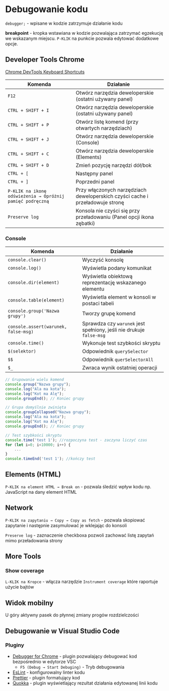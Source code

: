 # Debugowanie kodu

`debugger;` - wpisane w kodzie zatrzymuje działanie kodu

**breakpoint** - kropka wstawiana w kodzie pozwalająca zatrzymać egzekucję we wskazanym miejscu. `P-KLIK` na punkcie pozwala edytować dodatkowe opcje.

## Developer Tools Chrome

[Chrome DevTools Keyboard Shortcuts](https://developers.google.com/web/tools/chrome-devtools/shortcuts)

| Komenda                                                   | Działanie                                                                     |
| --------------------------------------------------------- | ----------------------------------------------------------------------------- |
| `F12`                                                     | Otwórz narzędzia deweloperskie (ostatni używany panel)                        |
| `CTRL + SHIFT + I`                                        | Otwórz narzędzia deweloperskie (ostatni używany panel)                        |
| `CTRL + SHIFT + P`                                        | Otwórz listę komend (przy otwartych narzędziach)                              |
| `CTRL + SHIFT + J`                                        | Otwórz narzędzia deweloperskie (Console)                                      |
| `CTRL + SHIFT + C`                                        | Otwórz narzędzia deweloperskie (Elements)                                     |
| `CTRL + SHIFT + D`                                        | Zmień pozycję narzędzi dół/bok                                                |
| `CTRL + [`                                                | Następny panel                                                                |
| `CTRL + ]`                                                | Poprzedni panel                                                               |
| `P-KLIK na ikonę odświeżenia → Opróżnij pamięć podręczną` | Przy włączonych narzędziach deweloperskich czyści cache i przeładowuje stronę |
| `Preserve log`                                            | Konsola nie czyści się przy przeładowaniu (Panel opcji ikona zębatki)         |

### Console

| Komenda                              | Działanie                                                            |
| ------------------------------------ | -------------------------------------------------------------------- |
| `console.clear()`                    | Wyczyść konsolę                                                      |
| `console.log()`                      | Wyświetla podany komunikat                                           |
| `console.dir(element)`               | Wyświetla obiektową reprezentację wskazanego elementu                |
| `console.table(element)`             | Wyświetla element w konsoli w postaci tabeli                         |
| `console.group('Nazwa grupy')`       | Tworzy grupę komend                                                  |
| `console.assert(warunek, false-msg)` | Sprawdza czy `warunek` jest spełniony, jeśli nie drukuje `false-msg` |
| `console.time()`                     | Wykonuje test szybkości skryptu                                      |
| `$(selektor)`                        | Odpowiednik `querySelector`                                          |
| `$$`                                 | Odpowiednik `querSelectorAll`                                        |
| `$_`                                 | Zwraca wynik ostatniej operacji                                      |

```javascript
// Grupowanie wielu komend
console.group("Nazwa grupy");
console.log("Ala ma kota");
console.log("Kot ma Alę");
console.groupEnd(); // Koniec grupy

// Grupa domyślnie zwinięta
console.groupCollapsed("Nazwa grupy");
console.log("Ala ma kota");
console.log("Kot ma Alę");
console.groupEnd(); // Koniec grupy

// Test szybkości skryptu
console.time('test 1'); //rozpoczyna test - zaczyna liczyć czas
for (let i=0; i<10000; i++) {
    ...
}
console.timeEnd('test 1'); //kończy test
```

## Elements (HTML)

`P-KLIK na element HTML → Break on` - pozwala śledzić wpływ kodu np. JavaScript na dany element HTML

## Network

`P-KLIK na zapytaniu → Copy → Copy as fetch` - pozwala skopiować zapytanie i następnie zasymulować je wklejając do konsoli

`Preserve log` - zaznaczenie checkboxa pozwoli zachować listę zapytań mimo przeładowania strony

## More Tools

### Show coverage

`L-KLIK na Kropce` - włącza narzędzie `Instrument coverage` które raportuje użycie bajtów

## Widok mobilny

U góry aktywny pasek do płynnej zmiany progów rozdzielczości

## Debugowanie w Visual Studio Code

### Pluginy

- [Debugger for Chrome](https://marketplace.visualstudio.com/items?itemName=msjsdiag.debugger-for-chrome) - plugin pozwalający debugować kod bezpośrednio w edytorze VSC
  - `F5 (Debug → Start Debuging)` - Tryb debugowania
- [EsLint](https://eslint.org/) - konfigurowalny linter kodu
- [Prettier](https://prettier.io/) - plugin formatujący kod
- [Quokka](https://marketplace.visualstudio.com/items?itemName=WallabyJs.quokka-vscode) - plugin wyświetlający rezultat działania edytowanej linii kodu
